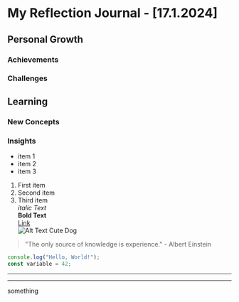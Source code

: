 # My Reflection Journal - [17.1.2024]
## Personal Growth
### Achievements
### Challenges
## Learning
### New Concepts
### Insights
- item 1
- item 2
- item 3
1. First item
2. Second item
3. Third item  
*italic Text*  
**Bold Text**  
[Link](https://google.com/)  
![Alt Text Cute Dog](https://commons.wikimedia.org/wiki/File:Cute_dog.jpg)  
> "The only source of knowledge is experience." - Albert Einstein
```javascript
console.log("Hello, World!");
const variable = 42;
```
---
___
something  
